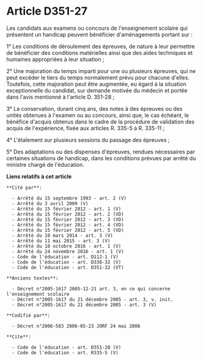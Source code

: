 # Article D351-27

Les candidats aux examens ou concours de l'enseignement scolaire qui présentent un handicap peuvent bénéficier d'aménagements
portant sur : 

1° Les conditions de déroulement des épreuves, de nature à leur permettre de bénéficier des conditions matérielles ainsi que
des aides techniques et humaines appropriées à leur situation ; 

2° Une majoration du temps imparti pour une ou plusieurs épreuves, qui ne peut excéder le tiers du temps normalement prévu
pour chacune d'elles. Toutefois, cette majoration peut être augmentée, eu égard à la situation exceptionnelle du candidat,
sur demande motivée du médecin et portée dans l'avis mentionné à l'article D. 351-28 ; 

3° La conservation, durant cinq ans, des notes à des épreuves ou des unités obtenues à l'examen ou au concours, ainsi que, le
cas échéant, le bénéfice d'acquis obtenus dans le cadre de la procédure de validation des acquis de l'expérience, fixée aux
articles R. 335-5 à R. 335-11 ; 

4° L'étalement sur plusieurs sessions du passage des épreuves ; 

5° Des adaptations ou des dispenses d'épreuves, rendues nécessaires par certaines situations de handicap, dans les conditions
prévues par arrêté du ministre chargé de l'éducation.

**Liens relatifs à cet article**

	**Cité par**:

	  - Arrêté du 15 septembre 1993 - art. 2 (V)
	  - Arrêté du 3 avril 2009 (V)
	  - Arrêté du 15 février 2012 - art. 1 (V)
	  - Arrêté du 15 février 2012 - art. 2 (VD)
	  - Arrêté du 15 février 2012 - art. 3 (VD)
	  - Arrêté du 15 février 2012 - art. 4 (VD)
	  - Arrêté du 15 février 2012 - art. 5 (VD)
	  - Arrêté du 10 mars 2014 - art. 3 (V)
	  - Arrêté du 11 mai 2015 - art. 3 (V)
	  - Arrêté du 10 octobre 2016 - art. 1 (V)
	  - Arrêté du 24 novembre 2016 - art. 1 (V)
	  - Code de l'éducation - art. D112-1 (V)
	  - Code de l'éducation - art. D338-32 (V)
	  - Code de l'éducation - art. D351-32 (VT)

	**Anciens textes**:

	  - Décret n°2005-1617 2005-12-21 art. 3, en ce qui concerne l'enseignement scolaire
	  - Décret n°2005-1617 du 21 décembre 2005 - art. 3, v. init.
	  - Décret n°2005-1617 du 21 décembre 2005 - art. 3 (V)

	**Codifié par**:

	  - Décret n°2006-583 2006-05-23 JORF 24 mai 2006

	**Cite**:

	  - Code de l'éducation - art. D351-28 (V)
	  - Code de l'éducation - art. R335-5 (V)
